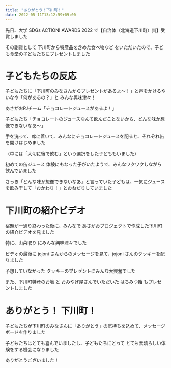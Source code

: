```yaml
---
title: "ありがとう！下川町！"
date: 2022-05-11T13:12:59+09:00
---
```

先日、大学 SDGs ACTION! AWARDS 2022 で【自治体（北海道下川町）賞】受賞しました 
<!--more-->

その副賞として 下川町から特産品を含めた食べ物など をいただいたので、子ども食堂の子どもたちにプレゼントしました

# 子どもたちの反応
子どもたちに「下川町のみなさんからプレゼントがあるよ〜！」と声をかけるやいなや「何があるの？」と みんな興味津々！

あさがおPJチーム「チョコレートジュースがあるよ！」

子どもたち「チョコレートのジュースなんて飲んだことないから、どんな味か想像できないなあ〜」

手を洗って、席に着いて、みんなにチョコレートジュースを配ると、それぞれ缶を開けはじめました

（中には「大切に後で飲む」という選択をした子どももいました）

初めての缶ジュース 体験にもなった子がいたようで、みんなワクワクしながら飲んでいました

さっき「どんな味か想像できないなあ」と言っていた子どもは、一気にジュースを飲み干して「おかわり！」とおねだりしていました

# 下川町の紹介ビデオ
宿題が一通り終わった後に、みんなで あさがおプロジェクトで作成した下川町の紹介ビデオを見ました

特に、山菜取り にみんな興味津々でした

ビデオの最後に jojoni さんからのメッセージを見て、jojoni さんのクッキーを配りました

予想していなかった クッキーのプレゼントにみんな大興奮でした

また、下川町特産のお箸 と おみやげ屋さんでいただいた はちみつ飴 もプレゼントしました

# ありがとう！ 下川町！
子どもたちが下川町のみなさんに「ありがとう」の気持ちを込めて、メッセージボードを作りました

子どもたちはとても喜んでいましたし、子どもたちにとって とても素晴らしい体験をする機会になりました

ありがとうございました！